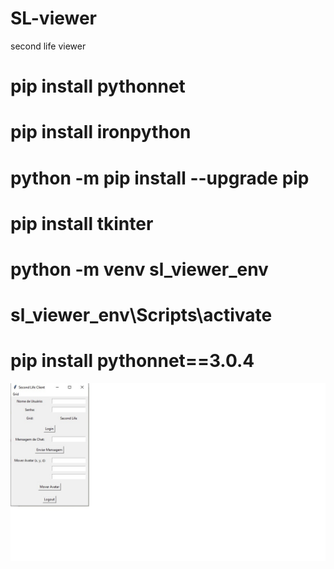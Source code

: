 # SL-viewer
 second life viewer
# pip install pythonnet
# pip install ironpython
# python -m pip install --upgrade pip
# pip install tkinter
# python -m venv sl_viewer_env
# sl_viewer_env\Scripts\activate
# pip install pythonnet==3.0.4
![Descrição](https://github.com/0joseDark/SL-viewer/blob/main/images/viewer.jpg)
